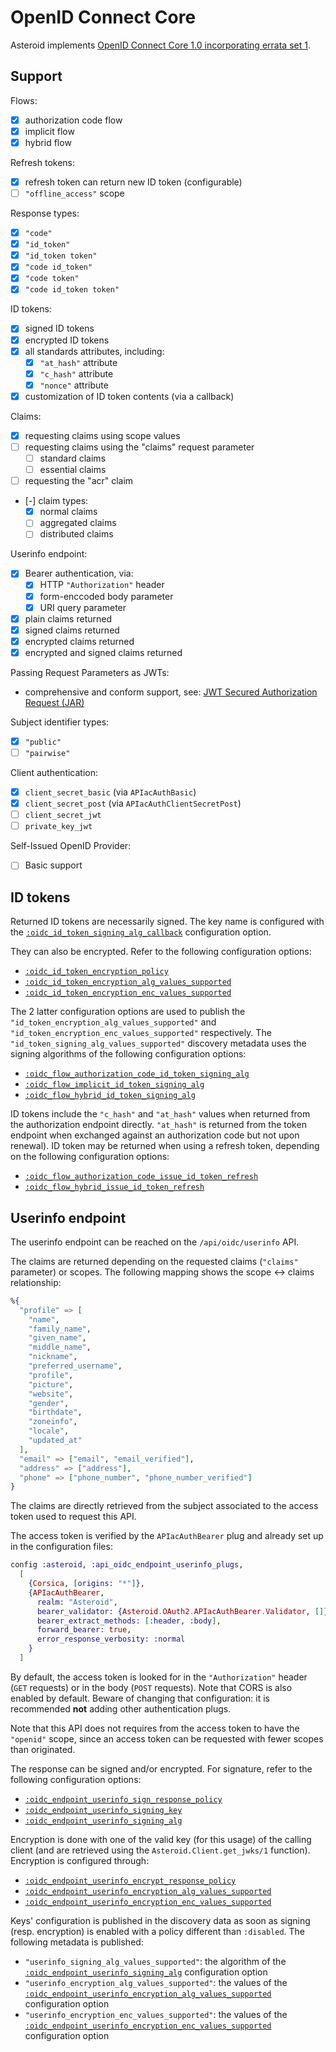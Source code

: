 # OpenID Connect Core

Asteroid implements
[OpenID Connect Core 1.0 incorporating errata set 1](https://openid.net/specs/openid-connect-core-1_0.html).

## Support

Flows:
  - [x] authorization code flow
  - [x] implicit flow
  - [x] hybrid flow

Refresh tokens:
  - [x] refresh token can return new ID token (configurable)
  - [ ] `"offline_access"` scope

Response types:
  - [x] `"code"`
  - [x] `"id_token"`
  - [x] `"id_token token"`
  - [x] `"code id_token"`
  - [x] `"code token"`
  - [x] `"code id_token token"`

ID tokens:
  - [x] signed ID tokens
  - [x] encrypted ID tokens
  - [x] all standards attributes, including:
    - [x] `"at_hash"` attribute
    - [x] `"c_hash"` attribute
    - [x] `"nonce"` attribute
  - [x] customization of ID token contents (via a callback)

Claims:
  - [x] requesting claims using scope values
  - [ ] requesting claims using the "claims" request parameter
    - [ ] standard claims
    - [ ] essential claims
  - [ ] requesting the "acr" claim
  - [-] claim types:
    - [x] normal claims
    - [ ] aggregated claims
    - [ ] distributed claims

Userinfo endpoint:
  - [x] Bearer authentication, via:
    - [x] HTTP `"Authorization"` header
    - [x] form-enccoded body parameter
    - [x] URI query parameter
  - [x] plain claims returned
  - [x] signed claims returned
  - [x] encrypted claims returned
  - [x] encrypted and signed claims returned

Passing Request Parameters as JWTs:
  - comprehensive and conform support, see: [JWT Secured Authorization Request (JAR)](jar.html)

Subject identifier types:
  - [x] `"public"`
  - [ ] `"pairwise"`

Client authentication:
  - [x] `client_secret_basic` (via `APIacAuthBasic`)
  - [x] `client_secret_post` (via `APIacAuthClientSecretPost`)
  - [ ] `client_secret_jwt`
  - [ ] `private_key_jwt`

Self-Issued OpenID Provider:
  - [ ] Basic support

## ID tokens

Returned ID tokens are necessarily signed. The key name is configured with the
[`:oidc_id_token_signing_alg_callback`](Asteroid.Config.html#module-oidc_id_token_signing_alg_callback) configuration option.

They can also be encrypted. Refer to the following configuration options:
- [`:oidc_id_token_encryption_policy`](Asteroid.Config.html#module-oidc_id_token_encryption_policy)
- [`:oidc_id_token_encryption_alg_values_supported`](Asteroid.Config.html#module-oidc_id_token_encryption_alg_values_supported)
- [`:oidc_id_token_encryption_enc_values_supported`](Asteroid.Config.html#module-oidc_id_token_encryption_enc_values_supported)

The 2 latter configuration options are used to publish the
`"id_token_encryption_alg_values_supported"` and `"id_token_encryption_enc_values_supported"`
respectively. The `"id_token_signing_alg_values_supported"` discovery metadata uses the signing
algorithms of the following configuration options:
- [`:oidc_flow_authorization_code_id_token_signing_alg`](Asteroid.Config.html#module-oidc_flow_authorization_code_id_token_signing_alg)
- [`:oidc_flow_implicit_id_token_signing_alg`](Asteroid.Config.html#module-oidc_flow_implicit_id_token_signing_alg)
- [`:oidc_flow_hybrid_id_token_signing_alg`](Asteroid.Config.html#module-oidc_flow_hybrid_id_token_signing_alg)


ID tokens include the `"c_hash"` and `"at_hash"` values when returned from the authorization
endpoint directly. `"at_hash"` is returned from the token endpoint when exchanged against an
authorization code but not upon renewal). ID token may be returned when using a refresh token,
depending on the following configuration options:
- [`:oidc_flow_authorization_code_issue_id_token_refresh`](Asteroid.Config.html#module-oidc_flow_authorization_code_issue_id_token_refresh)
- [`:oidc_flow_hybrid_issue_id_token_refresh`](Asteroid.Config.html#module-oidc_flow_hybrid_issue_id_token_refresh)

## Userinfo endpoint

The userinfo endpoint can be reached on the `/api/oidc/userinfo` API.

The claims are returned depending on the requested claims (`"claims"` parameter) or scopes.
The following mapping shows the scope ↔ claims relationship:

```elixir
%{
  "profile" => [
    "name",
    "family_name",
    "given_name",
    "middle_name",
    "nickname",
    "preferred_username",
    "profile",
    "picture",
    "website",
    "gender",
    "birthdate",
    "zoneinfo",
    "locale",
    "updated_at"
  ],
  "email" => ["email", "email_verified"],
  "address" => ["address"],
  "phone" => ["phone_number", "phone_number_verified"]
}
```

The claims are directly retrieved from the subject associated to the access token used to request
this API.

The access token is verified by the `APIacAuthBearer` plug and already set up in the configuration
files:

```elixir
config :asteroid, :api_oidc_endpoint_userinfo_plugs,
  [
    {Corsica, [origins: "*"]},
    {APIacAuthBearer,
      realm: "Asteroid",
      bearer_validator: {Asteroid.OAuth2.APIacAuthBearer.Validator, []},
      bearer_extract_methods: [:header, :body],
      forward_bearer: true,
      error_response_verbosity: :normal
    }
  ]
```

By default, the access token is looked for in the `"Authorization"` header (`GET` requests) or
in the body (`POST` requests). Note that CORS is also enabled by default. Beware of changing that
configuration: it is recommended **not** adding other authentication plugs.

Note that this API does not requires from the access token to have the `"openid"` scope, since
an access token can be requested with fewer scopes than originated.

The response can be signed and/or encrypted. For signature, refer to the following configuration
options:
- [`:oidc_endpoint_userinfo_sign_response_policy`](Asteroid.Config.html#module-oidc_endpoint_userinfo_sign_response_policy)
- [`:oidc_endpoint_userinfo_signing_key`](Asteroid.Config.html#module-oidc_endpoint_userinfo_signing_key)
- [`:oidc_endpoint_userinfo_signing_alg`](Asteroid.Config.html#module-oidc_endpoint_userinfo_signing_alg)

Encryption is done with one of the valid key (for this usage) of the calling client (and are
retrieved using the `Asteroid.Client.get_jwks/1` function). Encryption is configured through:
- [`:oidc_endpoint_userinfo_encrypt_response_policy`](Asteroid.Config.html#module-oidc_endpoint_userinfo_encrypt_response_policy)
- [`:oidc_endpoint_userinfo_encryption_alg_values_supported`](Asteroid.Config.html#module-oidc_endpoint_userinfo_encryption_alg_values_supported)
- [`:oidc_endpoint_userinfo_encryption_enc_values_supported`](Asteroid.Config.html#module-oidc_endpoint_userinfo_encryption_enc_values_supported)

Keys' configuration is published in the discovery data as soon as signing (resp. encryption) is
enabled with a policy different than `:disabled`. The following metadata is published:
- `"userinfo_signing_alg_values_supported"`: the algorithm of the
[`:oidc_endpoint_userinfo_signing_alg`](Asteroid.Config.html#module-oidc_endpoint_userinfo_signing_alg)
configuration option
- `"userinfo_encryption_alg_values_supported"`: the values of the
[`:oidc_endpoint_userinfo_encryption_alg_values_supported`](Asteroid.Config.html#module-oidc_endpoint_userinfo_encryption_alg_values_supported)
configuration option
- `"userinfo_encryption_enc_values_supported"`: the values of the
[`:oidc_endpoint_userinfo_encryption_enc_values_supported`](Asteroid.Config.html#module-oidc_endpoint_userinfo_encryption_enc_values_supported)
configuration option
